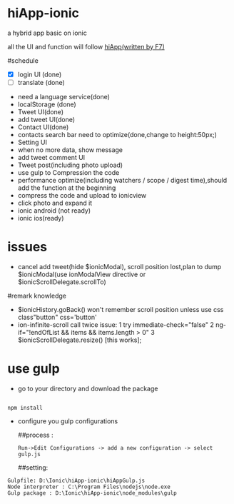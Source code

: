 # hiApp-ionic
a hybrid app basic on ionic

all the UI and function will follow [hiApp(written by F7)](http://hi.dearb.me/)

#schedule

- [x] login UI (done)
- [ ] translate (done)
- need a language service(done)
- localStorage (done)
- Tweet UI(done)
- add tweet UI(done)
- Contact UI(done)
- contacts search bar need to optimize(done,change to height:50px;)
- Setting UI
- when no more data, show message 
- add tweet comment UI
- Tweet post(including photo upload)
- use gulp to Compression the code
- performance optimize(including watchers / scope / digest time),should add the function at the beginning
- compress the code and upload to ionicview
- click photo and expand it
- ionic android (not ready)
- ionic ios(ready)

# issues

- cancel add tweet(hide $ionicModal), scroll position lost,plan to dump $ionicModal(use ionModalView directive or $ionicScrollDelegate.scrollTo)

#remark knowledge
- $ionicHistory.goBack() won't remember scroll position unless use css class"button" css='button'
- ion-infinite-scroll call twice issue: 1 try immediate-check="false" 2 ng-if="!endOfList && items && items.length > 0" 
  3 $ionicScrollDelegate.resize() [this works];

# use gulp
- go to your directory and download the package

```

npm install

```

- configure you gulp configurations

  ##process :

  ```
  Run->Edit Configurations -> add a new configuration -> select gulp.js
  ```


  ##setting:


 ```
 Gulpfile: D:\Ionic\hiApp-ionic\hiAppGulp.js
 Node interpreter : C:\Program Files\nodejs\node.exe
 Gulp package : D:\Ionic\hiApp-ionic\node_modules\gulp
 ```
